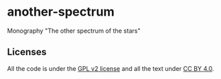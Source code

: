 # another-spectrum
Monography "The other spectrum of the stars"


## Licenses 

All the code is under the [GPL v2 license](https://www.gnu.org/licenses/old-licenses/gpl-2.0.en.html) and all the text under [CC BY 4.0](https://creativecommons.org/licenses/by/4.0/).